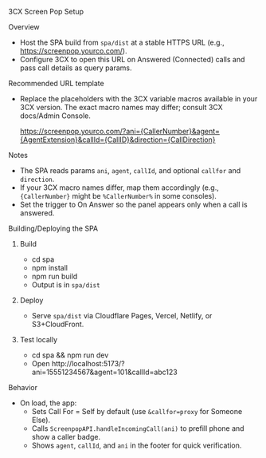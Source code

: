 3CX Screen Pop Setup

Overview
- Host the SPA build from `spa/dist` at a stable HTTPS URL (e.g., https://screenpop.yourco.com/).
- Configure 3CX to open this URL on Answered (Connected) calls and pass call details as query params.

Recommended URL template
- Replace the placeholders with the 3CX variable macros available in your 3CX version. The exact macro names may differ; consult 3CX docs/Admin Console.

  https://screenpop.yourco.com/?ani={CallerNumber}&agent={AgentExtension}&callId={CallID}&direction={CallDirection}

Notes
- The SPA reads params `ani`, `agent`, `callId`, and optional `callfor` and `direction`.
- If your 3CX macro names differ, map them accordingly (e.g., `{CallerNumber}` might be `%CallerNumber%` in some consoles).
- Set the trigger to On Answer so the panel appears only when a call is answered.

Building/Deploying the SPA
1) Build
   - cd spa
   - npm install
   - npm run build
   - Output is in `spa/dist`

2) Deploy
   - Serve `spa/dist` via Cloudflare Pages, Vercel, Netlify, or S3+CloudFront.

3) Test locally
   - cd spa && npm run dev
   - Open http://localhost:5173/?ani=15551234567&agent=101&callId=abc123

Behavior
- On load, the app:
  - Sets Call For = Self by default (use `&callfor=proxy` for Someone Else).
  - Calls `ScreenpopAPI.handleIncomingCall(ani)` to prefill phone and show a caller badge.
  - Shows `agent`, `callId`, and `ani` in the footer for quick verification.

